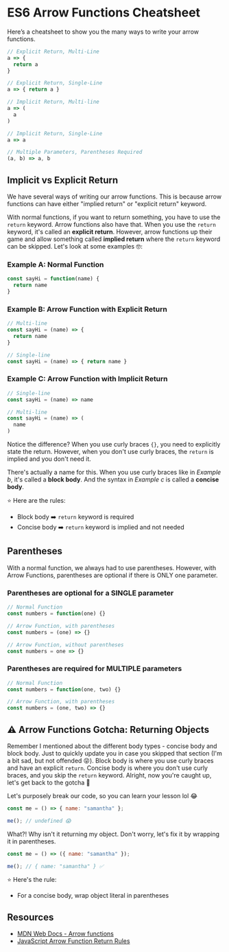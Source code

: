 # ES6 Arrow Functions Cheatsheet

Here’s a cheatsheet to show you the many ways to write your arrow functions.

```javascript
// Explicit Return, Multi-Line
a => {
  return a
}

// Explicit Return, Single-Line
a => { return a }

// Implicit Return, Multi-line
a => (
  a
)

// Implicit Return, Single-Line
a => a

// Multiple Parameters, Parentheses Required
(a, b) => a, b
```

## Implicit vs Explicit Return

We have several ways of writing our arrow functions. This is because arrow functions can have either "implied return" or "explicit return" keyword.

With normal functions, if you want to return something, you have to use the `return` keyword. Arrow functions also have that. When you use the `return` keyword, it's called an **explicit return**. However, arrow functions up their game and allow something called **implied return** where the `return` keyword can be skipped. Let's look at some examples 🤓:

### Example A: Normal Function

```javascript
const sayHi = function(name) {
  return name
}
```

### Example B: Arrow Function with Explicit Return

```javascript
// Multi-line
const sayHi = (name) => {
  return name
}

// Single-line
const sayHi = (name) => { return name }
```

### Example C: Arrow Function with Implicit Return

```javascript
// Single-line
const sayHi = (name) => name

// Multi-line
const sayHi = (name) => (
  name
)
```

Notice the difference? When you use curly braces `{}`, you need to explicitly state the return. However, when you don't use curly braces, the `return` is implied and you don't need it.

There's actually a name for this. When you use curly braces like in *Example b*, it's called a **block body**. And the syntax in *Example c* is called a **concise body**.

⭐️ Here are the rules:

- Block body ➡️ `return` keyword is required
- Concise body ➡️ `return` keyword is implied and not needed


## Parentheses

With a normal function, we always had to use parentheses. However, with Arrow Functions, parentheses are optional if there is ONLY one parameter.

### Parentheses are optional for a SINGLE parameter

```javascript
// Normal Function
const numbers = function(one) {}

// Arrow Function, with parentheses
const numbers = (one) => {}

// Arrow Function, without parentheses
const numbers = one => {}
```

### Parentheses are required for MULTIPLE parameters

```javascript
// Normal Function
const numbers = function(one, two) {}

// Arrow Function, with parentheses
const numbers = (one, two) => {}
```

## ⚠️ Arrow Functions Gotcha: Returning Objects

Remember I mentioned about the different body types - concise body and block body. Just to quickly update you in case you skipped that section (I'm a bit sad, but not offended 😝). Block body is where you use curly braces and have an explicit `return`. Concise body is where you don't use curly braces, and you skip the `return` keyword. Alright, now you're caught up, let's get back to the gotcha 🤯

Let's purposely break our code, so you can learn your lesson lol 😂

```javascript
const me = () => { name: "samantha" };

me(); // undefined 😱
```

What?! Why isn't it returning my object. Don't worry, let's fix it by wrapping it in parentheses.

```javascript
const me = () => ({ name: "samantha" });

me(); // { name: "samantha" } ✅
```

⭐️ Here's the rule:
- For a concise body, wrap object literal in parentheses


## Resources

- [MDN Web Docs - Arrow functions](https://developer.mozilla.org/en-US/docs/Web/JavaScript/Reference/Functions/Arrow_functions)
- [JavaScript Arrow Function Return Rules](https://jaketrent.com/post/javascript-arrow-function-return-rules/)
